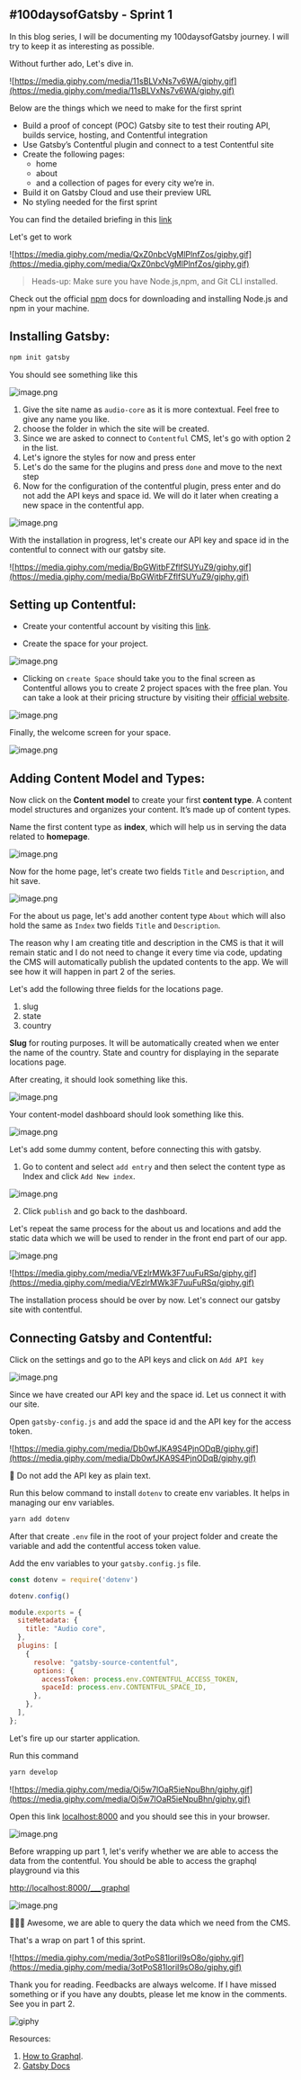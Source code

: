 ## #100daysofGatsby - Sprint 1

In this blog series, I will be documenting my 100daysofGatsby journey. I will try to keep it as interesting as possible.

Without further ado, Let's dive in.

![https://media.giphy.com/media/11sBLVxNs7v6WA/giphy.gif](https://media.giphy.com/media/11sBLVxNs7v6WA/giphy.gif)

Below are the things which we need to make for the first sprint

- Build a proof of concept (POC) Gatsby site to test their routing API, builds service, hosting, and Contentful integration
- Use Gatsby’s Contentful plugin and connect to a test Contentful site
- Create the following pages:
    - home
    - about
    - and a collection of pages for every city we’re in.
- Build it on Gatsby Cloud and use their preview URL
- No styling needed for the first sprint

You can find the detailed briefing in this [link](https://gatsbyjs.com/blog/100days-challenge-1/)


Let's get to work

![https://media.giphy.com/media/QxZ0nbcVgMlPlnfZos/giphy.gif](https://media.giphy.com/media/QxZ0nbcVgMlPlnfZos/giphy.gif)


> Heads-up: Make sure you have Node.js,npm, and Git CLI installed. 

Check out the official [npm](https://docs.npmjs.com/downloading-and-installing-node-js-and-npm
) docs for downloading and installing Node.js and npm in your machine. 

## Installing Gatsby:

```bash
npm init gatsby
```

You should see something like this

![image.png](https://cdn.hashnode.com/res/hashnode/image/upload/v1611415247213/XFB0NUYHp.png)

1. Give the site name as `audio-core` as it is more contextual. Feel free to give any name you like.
2. choose the folder in which the site will be created.
3. Since we are asked to connect to `Contentful` CMS, let's go with option 2 in the list.
4. Let's ignore the styles for now and press enter
5. Let's do the same for the plugins and press `done` and move to the next step
6. Now for the configuration of the contentful plugin, press enter and do not add the API keys and space id. We will do it later when creating a new space in the contentful app.


![image.png](https://cdn.hashnode.com/res/hashnode/image/upload/v1611416416219/uriNC3SR0.png)


With the installation in progress, let's create our API key and space id in the contentful to connect with our gatsby site.

![https://media.giphy.com/media/BpGWitbFZflfSUYuZ9/giphy.gif](https://media.giphy.com/media/BpGWitbFZflfSUYuZ9/giphy.gif)

## Setting up Contentful:

- Create your contentful account by visiting this [link](https://www.contentful.com/sign-up/).

- Create the space for your project. 

![image.png](https://cdn.hashnode.com/res/hashnode/image/upload/v1611429265559/xIbOPG0f_.png)

- Clicking on `create Space` should take you to the final screen as Contentful allows you to create 2 project spaces with the free plan. You can take a look at their pricing structure by visiting their [official website](https://www.contentful.com/pricing/).

![image.png](https://cdn.hashnode.com/res/hashnode/image/upload/v1611429358206/dBNIvXNmQ.png)

Finally, the welcome screen for your space.

![image.png](https://cdn.hashnode.com/res/hashnode/image/upload/v1611429420383/Bw9tNxMGA.png)

## Adding Content Model and Types: 

Now click on the **Content model** to create your first **content type**. A content model structures and organizes your content. It’s made up of content types. 

Name the first content type as **index**, which will help us in serving the data related to **homepage**.

![image.png](https://cdn.hashnode.com/res/hashnode/image/upload/v1611418177399/N8Wm4ZFkV.png)

Now for the home page, let's create two fields `Title` and `Description`, and hit save.

![image.png](https://cdn.hashnode.com/res/hashnode/image/upload/v1611418228466/oo-_WSAis.png)

For the about us page, let's add another content type `About` which will also hold the same as `Index` two fields `Title` and `Description`.


The reason why I am creating title and description in the CMS is that it will remain static and I do not need to change it every time via code, updating the CMS will automatically publish the updated contents to the app. We will see how it will happen in part 2 of the series.


Let's add the following three fields for the locations page.

1. slug 
2. state 
3. country

**Slug** for routing purposes. It will be automatically created when we enter the name of the country. State and country for displaying in the separate locations page.

After creating, it should look something like this.

![image.png](https://cdn.hashnode.com/res/hashnode/image/upload/v1611418507765/7s4a18Qa4.png)

Your content-model dashboard should look something like this.

![image.png](https://cdn.hashnode.com/res/hashnode/image/upload/v1611418651203/px3TnmzNt.png)

Let's add some dummy content, before connecting this with gatsby.

1. Go to content and select `add entry` and then select the content type as Index and click `Add New index`. 

![image.png](https://cdn.hashnode.com/res/hashnode/image/upload/v1611418674144/F95KlBTGG.png)

2. Click `publish` and go back to the dashboard. 

Let's repeat the same process for the about us and locations and add the static data which we will be used to render in the front end part of our app. 

![image.png](https://cdn.hashnode.com/res/hashnode/image/upload/v1611418832239/Ftq35h1Cj.png)

![https://media.giphy.com/media/VEzlrMWk3F7uuFuRSq/giphy.gif](https://media.giphy.com/media/VEzlrMWk3F7uuFuRSq/giphy.gif)

The installation process should be over by now. Let's connect our gatsby site with contentful.

## Connecting Gatsby and Contentful:

Click on the settings and go to the API keys and click on `Add API key` 

![image.png](https://cdn.hashnode.com/res/hashnode/image/upload/v1611418786996/n5NxKJR3C.png)

Since we have created our API key and the space id. Let us connect it with our site. 

Open `gatsby-config.js` and add the space id and the API key for the access token. 

![https://media.giphy.com/media/Db0wfJKA9S4PjnODqB/giphy.gif](https://media.giphy.com/media/Db0wfJKA9S4PjnODqB/giphy.gif)

🚨  Do not add the API key as plain text. 

Run this below command to install `dotenv` to create env variables. It helps in managing our env variables. 

```bash
yarn add dotenv
```

After that create `.env` file in the root of your project folder and create the variable and add the contentful access token value.

Add the env variables to your `gatsby.config.js` file. 

```jsx
const dotenv = require('dotenv')

dotenv.config()

module.exports = {
  siteMetadata: {
    title: "Audio core",
  },
  plugins: [
    {
      resolve: "gatsby-source-contentful",
      options: {
        accessToken: process.env.CONTENTFUL_ACCESS_TOKEN,
        spaceId: process.env.CONTENTFUL_SPACE_ID,
      },
    },
  ],
};
```

Let's fire up our starter application. 

Run this command

```bash
yarn develop
```

![https://media.giphy.com/media/Oj5w7lOaR5ieNpuBhn/giphy.gif](https://media.giphy.com/media/Oj5w7lOaR5ieNpuBhn/giphy.gif)

Open this link [localhost:8000](http://localhost:8000) and you should see this in your browser.


![image.png](https://cdn.hashnode.com/res/hashnode/image/upload/v1611418935453/a0WERC80p.png)

Before wrapping up part 1, let's verify whether we are able to access the data from the contentful. You should be able to access the graphql playground via this 

[http://localhost:8000/___graphql](http://localhost:8000/___graphql)


![image.png](https://cdn.hashnode.com/res/hashnode/image/upload/v1611428303766/8oCauutTi.png)

🎉🎉🎉 Awesome, we are able to query the data which we need from the CMS.

That's a wrap on part 1 of this sprint.

![https://media.giphy.com/media/3otPoS81loriI9sO8o/giphy.gif](https://media.giphy.com/media/3otPoS81loriI9sO8o/giphy.gif)


Thank you for reading. Feedbacks are always welcome. If I have missed something or if you have any doubts, please let me know in the comments. See you in part 2.

![giphy](https://media.giphy.com/media/lOJKLVYkNDWN8GoPoA/giphy.gif)


Resources:

1. [How to Graphql](https://www.howtographql.com/basics/0-introduction/).
2. [Gatsby Docs](https://www.gatsbyjs.com/docs/)


